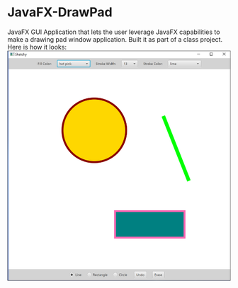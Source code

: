 # JavaFX-DrawPad
JavaFX GUI Application that lets the user leverage JavaFX capabilities to make a drawing pad window application. Built it as part of a class project. Here is how it looks:
![JavaFX DrawPad](https://github.com/hellorishav/JavaFX-DrawPad/blob/main/JavaFX%20DrawPad.png)
